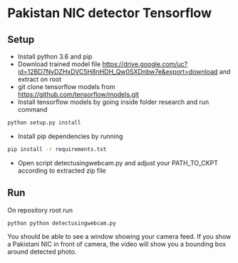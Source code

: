 # Pakistan NIC detector Tensorflow

## Setup

- Install python 3.6 and pip
- Download trained model file
  https://drive.google.com/uc?id=12BD7NyDZHxDVC5H8nHDH_Qw0SXDnbw7e&export=download and extract on root
- git clone tensorflow models from https://github.com/tensorflow/models.git
- Install tensorflow models by going inside folder research and run command

```bash
python setup.py install
```

- Install pip dependencies by running

```bash
pip install -r requirements.txt
```

- Open script detectusingwebcam.py and adjust your PATH_TO_CKPT according to extracted zip file

## Run

On repository root run

```
python python detectusingwebcam.py
```

You should be able to see a window showing your camera feed. If you show a Pakistani NIC in front of camera, the video will show you a bounding box around detected photo.
